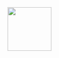 <div id="header" align="center">
  <img src="**https://media.giphy.com/media/M9gbBd9nbDrOTu1Mqx/giphy.gif" width="100"**/>
</div>
